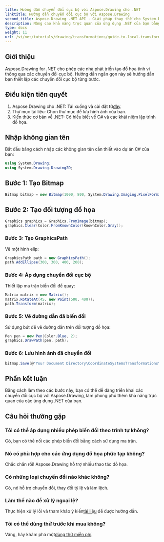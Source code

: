 ```yaml
---
title: Hướng dẫn chuyển đổi cục bộ với Aspose.Drawing cho .NET
linktitle: Hướng dẫn chuyển đổi cục bộ với Aspose.Drawing
second_title: Aspose.Drawing .NET API - Giải pháp thay thế cho System.Drawing.Common
description: Nâng cao khả năng trực quan của ứng dụng .NET của bạn bằng các phép biến đổi cục bộ sử dụng Aspose.Drawing. Hướng dẫn toàn diện này hướng dẫn bạn quy trình tạo đồ họa tuyệt đẹp bằng cách áp dụng ma trận biến đổi.
type: docs
weight: 11
url: /vi/net/tutorials/drawing/transformations/guide-to-local-transformation/
---
```

## Giới thiệu

Aspose.Drawing for .NET cho phép các nhà phát triển tạo đồ họa tinh vi thông qua các chuyển đổi cục bộ. Hướng dẫn ngắn gọn này sẽ hướng dẫn bạn thiết lập các chuyển đổi cục bộ từng bước.

## Điều kiện tiên quyết

1. Aspose.Drawing cho .NET: Tải xuống và cài đặt từ[đây](https://releases.aspose.com/drawing/net/).
2. Thư mục tài liệu: Chọn thư mục để lưu hình ảnh của bạn.
3. Kiến thức cơ bản về .NET: Có hiểu biết về C# và các khái niệm lập trình đồ họa.

## Nhập không gian tên

Bắt đầu bằng cách nhập các không gian tên cần thiết vào dự án C# của bạn:

```csharp
using System.Drawing;
using System.Drawing.Drawing2D;
```

## Bước 1: Tạo Bitmap

```csharp
Bitmap bitmap = new Bitmap(1000, 800, System.Drawing.Imaging.PixelFormat.Format32bppPArgb);
```

## Bước 2: Tạo đối tượng đồ họa

```csharp
Graphics graphics = Graphics.FromImage(bitmap);
graphics.Clear(Color.FromKnownColor(KnownColor.Gray));
```

### Bước 3: Tạo GraphicsPath

Vẽ một hình elip:

```csharp
GraphicsPath path = new GraphicsPath();
path.AddEllipse(300, 300, 400, 200);
```

### Bước 4: Áp dụng chuyển đổi cục bộ

Thiết lập ma trận biến đổi để quay:

```csharp
Matrix matrix = new Matrix();
matrix.RotateAt(45, new Point(500, 400));
path.Transform(matrix);
```

### Bước 5: Vẽ đường dẫn đã biến đổi

Sử dụng bút để vẽ đường dẫn trên đối tượng đồ họa:

```csharp
Pen pen = new Pen(Color.Blue, 2);
graphics.DrawPath(pen, path);
```

### Bước 6: Lưu hình ảnh đã chuyển đổi

```csharp
bitmap.Save(@"Your Document Directory\CoordinateSystemsTransformations\LocalTransformation_out.png");
```

## Phần kết luận

Bằng cách làm theo các bước này, bạn có thể dễ dàng triển khai các chuyển đổi cục bộ với Aspose.Drawing, làm phong phú thêm khả năng trực quan của các ứng dụng .NET của bạn.

## Câu hỏi thường gặp

### Tôi có thể áp dụng nhiều phép biến đổi theo trình tự không?  
Có, bạn có thể nối các phép biến đổi bằng cách sử dụng ma trận.

### Nó có phù hợp cho các ứng dụng đồ họa phức tạp không?  
Chắc chắn rồi! Aspose.Drawing hỗ trợ nhiều thao tác đồ họa.

### Có những loại chuyển đổi nào khác không?  
Có, nó hỗ trợ chuyển đổi, thay đổi tỷ lệ và làm lệch.

### Làm thế nào để xử lý ngoại lệ?  
 Thực hiện xử lý lỗi và tham khảo ý kiến[tài liệu](https://reference.aspose.com/drawing/net/) để được hướng dẫn.

### Tôi có thể dùng thử trước khi mua không?  
 Vâng, hãy khám phá một[dùng thử miễn phí](https://releases.aspose.com/).